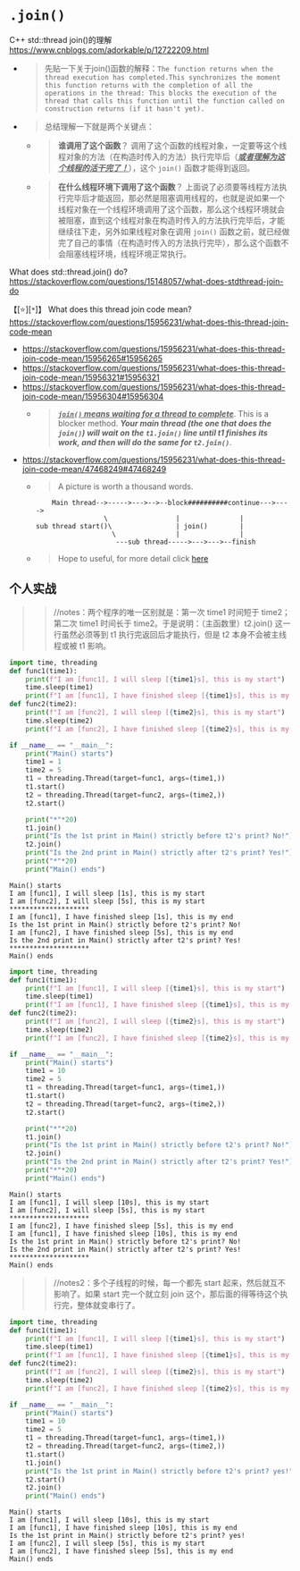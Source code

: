 
# `.join()`

C++ std::thread join()的理解 https://www.cnblogs.com/adorkable/p/12722209.html
- > 先贴一下关于join()函数的解释：`The function returns when the thread execution has completed.This synchronizes the moment this function returns with the completion of all the operations in the thread: This blocks the execution of the thread that calls this function until the function called on construction returns (if it hasn't yet).`
- > 总结理解一下就是两个关键点：
  * > **谁调用了这个函数**？ 调用了这个函数的线程对象，一定要等这个线程对象的方法（在构造时传入的方法）执行完毕后（***<ins>或者理解为这个线程的活干完了！</ins>***），这个 `join()` 函数才能得到返回。
  * > **在什么线程环境下调用了这个函数**？ 上面说了必须要等线程方法执行完毕后才能返回，那必然是阻塞调用线程的，也就是说如果一个线程对象在一个线程环境调用了这个函数，那么这个线程环境就会被阻塞，直到这个线程对象在构造时传入的方法执行完毕后，才能继续往下走，另外如果线程对象在调用 `join()` 函数之前，就已经做完了自己的事情（在构造时传入的方法执行完毕），那么这个函数不会阻塞线程环境，线程环境正常执行。

What does std::thread.join() do? https://stackoverflow.com/questions/15148057/what-does-stdthread-join-do

【[:star:][`*`]】 What does this thread join code mean? https://stackoverflow.com/questions/15956231/what-does-this-thread-join-code-mean
- https://stackoverflow.com/questions/15956231/what-does-this-thread-join-code-mean/15956265#15956265
- https://stackoverflow.com/questions/15956231/what-does-this-thread-join-code-mean/15956321#15956321
- https://stackoverflow.com/questions/15956231/what-does-this-thread-join-code-mean/15956304#15956304
  * > ***<ins>`join()` means waiting for a thread to complete</ins>***. This is a blocker method. ***Your main thread (the one that does the `join()`) will wait on the `t1.join()` line until t1 finishes its work, and then will do the same for `t2.join()`***.
- https://stackoverflow.com/questions/15956231/what-does-this-thread-join-code-mean/47468249#47468249
  * > A picture is worth a thousand words.
    ```console
        Main thread-->----->--->-->--block##########continue--->---->
                     \                 |               |
    sub thread start()\                | join()        |
                       \               |               |
                        ---sub thread----->--->--->--finish 
    ```
  * > Hope to useful, for more detail click [here](http://www.henryxi.com/java-thread-join-example)

## 个人实战
>> //notes：两个程序的唯一区别就是：第一次 time1 时间短于 time2；第二次 time1 时间长于 time2。于是说明：（主函数里）t2.join() 这一行虽然必须等到 t1 执行完返回后才能执行，但是 t2 本身不会被主线程或被 t1 影响。

```py
import time, threading
def func1(time1):
    print(f"I am [func1], I will sleep [{time1}s], this is my start")
    time.sleep(time1)
    print(f"I am [func1], I have finished sleep [{time1}s], this is my end")
def func2(time2):
    print(f"I am [func2], I will sleep [{time2}s], this is my start")
    time.sleep(time2)
    print(f"I am [func2], I have finished sleep [{time2}s], this is my end")

if __name__ == "__main__":
    print("Main() starts")
    time1 = 1
    time2 = 5
    t1 = threading.Thread(target=func1, args=(time1,))
    t1.start()
    t2 = threading.Thread(target=func2, args=(time2,))
    t2.start()

    print("*"*20)
    t1.join()
    print("Is the 1st print in Main() strictly before t2's print? No!")
    t2.join()
    print("Is the 2nd print in Main() strictly after t2's print? Yes!")
    print("*"*20)
    print("Main() ends")
```
```console
Main() starts
I am [func1], I will sleep [1s], this is my start
I am [func2], I will sleep [5s], this is my start
********************
I am [func1], I have finished sleep [1s], this is my end
Is the 1st print in Main() strictly before t2's print? No!
I am [func2], I have finished sleep [5s], this is my end
Is the 2nd print in Main() strictly after t2's print? Yes!
********************
Main() ends
```

```py
import time, threading
def func1(time1):
    print(f"I am [func1], I will sleep [{time1}s], this is my start")
    time.sleep(time1)
    print(f"I am [func1], I have finished sleep [{time1}s], this is my end")
def func2(time2):
    print(f"I am [func2], I will sleep [{time2}s], this is my start")
    time.sleep(time2)
    print(f"I am [func2], I have finished sleep [{time2}s], this is my end")

if __name__ == "__main__":
    print("Main() starts")
    time1 = 10
    time2 = 5
    t1 = threading.Thread(target=func1, args=(time1,))
    t1.start()
    t2 = threading.Thread(target=func2, args=(time2,))
    t2.start()

    print("*"*20)
    t1.join()
    print("Is the 1st print in Main() strictly before t2's print? No!")
    t2.join()
    print("Is the 2nd print in Main() strictly after t2's print? Yes!")
    print("*"*20)
    print("Main() ends")
```
```console
Main() starts
I am [func1], I will sleep [10s], this is my start
I am [func2], I will sleep [5s], this is my start
********************
I am [func2], I have finished sleep [5s], this is my end
I am [func1], I have finished sleep [10s], this is my end
Is the 1st print in Main() strictly before t2's print? No!
Is the 2nd print in Main() strictly after t2's print? Yes!
********************
Main() ends
```

>> //notes2：多个子线程的时候，每一个都先 start 起来，然后就互不影响了。如果 start 完一个就立刻 join 这个，那后面的得等待这个执行完，整体就变串行了。
```py
import time, threading
def func1(time1):
    print(f"I am [func1], I will sleep [{time1}s], this is my start")
    time.sleep(time1)
    print(f"I am [func1], I have finished sleep [{time1}s], this is my end")
def func2(time2):
    print(f"I am [func2], I will sleep [{time2}s], this is my start")
    time.sleep(time2)
    print(f"I am [func2], I have finished sleep [{time2}s], this is my end")

if __name__ == "__main__":
    print("Main() starts")
    time1 = 10
    time2 = 5
    t1 = threading.Thread(target=func1, args=(time1,))
    t2 = threading.Thread(target=func2, args=(time2,))
    t1.start()
    t1.join()
    print("Is the 1st print in Main() strictly before t2's print? yes!")
    t2.start()
    t2.join()
    print("Main() ends")
```
```console
Main() starts
I am [func1], I will sleep [10s], this is my start
I am [func1], I have finished sleep [10s], this is my end
Is the 1st print in Main() strictly before t2's print? yes!
I am [func2], I will sleep [5s], this is my start
I am [func2], I have finished sleep [5s], this is my end
Main() ends
```
